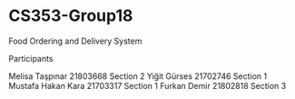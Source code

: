 # CS353-Group18
Food Ordering and Delivery System

Participants

Melisa Taşpınar 	21803668 	Section 2
Yiğit Gürses 		21702746 	Section 1
Mustafa Hakan Kara 	21703317 	Section 1
Furkan Demir 		21802818 	Section 3
